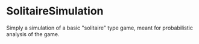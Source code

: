 # SolitaireSimulation

Simply a simulation of a basic "solitaire" type game, meant for probabilistic analysis of the game.
